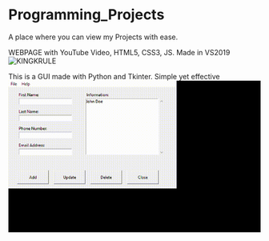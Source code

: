 # Programming_Projects
A place where you can view my Projects with ease.


WEBPAGE with YouTube Video, HTML5, CSS3, JS. Made in VS2019
![KINGKRULE](king1.gif)

This is a GUI made with Python and Tkinter. 
Simple yet effective
![TkinterGUI](Tkin.gif)
